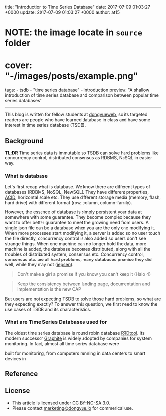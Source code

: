 title: "Introduction to Time Series Database"
date: 2017-07-09 01:03:27 +0000
update: 2017-07-09 01:03:27 +0000
author: at15
# NOTE: the image locate in `source` folder
# cover: "-/images/posts/example.png"
tags:
    - tsdb
    - "time series database"
    - introduction
preview: "A shallow introduction of time series database and comparison between popular time series databases"

---

This blog is written for fellow students at [dongyueweb](https://github.com/dyweb),
so its targeted readers are people who have learned database in class and have some interest in time series database (TSDB).

<!-- TODO: toc -->

## Background

**TL;DR** Time series data is immutable so TSDB can solve hard problems like
concurrency control, distributed consensus as RDBMS, NoSQL in easier way.

### What is database

Let's first recap what is database. We know there are different types of databases (RDBMS, NoSQL, NewSQL).
They have different properties, [ACID](https://en.wikipedia.org/wiki/ACID), horizontal scale etc.
They use different storage media (memory, flash, hard drive) with different format (row, column, column-family).

However, the essence of database is simply persistent your data at somewhere with some guarantee.
They become complex because they want to offer better guarantee to meet the growing need from users.
A single json file can be a database when you are the only one modifying it.
When more processes start modifying it, a server is added so no user touch the file directly,
concurrency control is also added so users don't see strange things.
When one machine can no longer hold the data, more machine is added, the database becomes distributed,
along with all the troubles of distributed system, consensus etc.
Concurrency control, consensus etc. are all hard problems, many databases promise they did well,
while they may not ([jepsen](http://jepsen.io/)).

> Don't make a girl a promise if you know you can't keep it (Halo 4)

> Keep the consistency between landing page, documentation and implementation is the new CAP

But users are not expecting TSDB to solve those hard problems,
so what are they expecting exactly?
To answer this question, we first need to know the use cases of TSDB and its characteristics.

### What are Time Series Databases used for

The oldest time series database is round robin database
[RRDtool](https://oss.oetiker.ch/rrdtool/).
Its modern successor [Graphite](https://graphiteapp.org/) is widely adopted by
companies for system monitoring. In fact, almost all time series database were
<!-- TODO: word ...  -->
built for monitoring, from computers running in data centers to smart devices in

## Reference

## License

- This article is licensed under [CC BY-NC-SA 3.0](https://creativecommons.org/licenses/by-nc-sa/3.0/).
- Please contact <marketing@dongyue.io> for commerical use.
